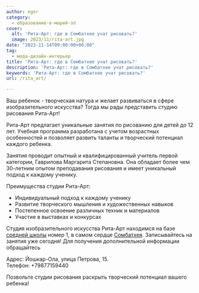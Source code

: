 ```yaml
---
author: egor
category:
  - образование-в-марий-эл
cover:
  alt: 'Рита-Арт: где в Сомбатхее учат рисовать?'
  image: 2023/11/rita-art.jpg
date: "2023-11-14T09:00:00+00:00"
tag:
  - мода-дизайн-интерьер
title: 'Рита-Арт: где в Сомбатхее учат рисовать?'
description: 'Рита-Арт: где в Сомбатхее учат рисовать?'
keywords: 'Рита-Арт: где в Сомбатхее учат рисовать?'
url: /rita_art/

---
```

Ваш ребенок \- творческая натура и желает развиваться в сфере изобразительного искусства? Тогда мы рады представить студию рисования Рита-Арт!

Рита-Арт предлагает уникальные занятия по рисованию для детей до 12 лет. Учебная программа разработана с учетом возрастных особенностей и позволяет развить таланты и творческий потенциал каждого ребенка.

Занятия проводит опытный и квалифицированный учитель первой категории, Гаврилова Маргарита Степановна. Она обладает более чем 30-летним опытом преподавания рисования и имеет уникальный подход к каждому ученику.

Преимущества студии Рита-Арт:

- Индивидуальный подход к каждому ученику
- Развитие творческого мышления и художественных навыков
- Постепенное освоение различных техник и материалов
- Участие в выставках и конкурсах

Студия изобразительного искусства Рита-Арт находимся на базе [средней школы](https://school1yola.ru/) номер 1, в самом сердце [Сомбатхея](/sombathej/). Записывайтесь на занятия уже сегодня! Для получения дополнительной информации обращайтесь

Адрес: Йошкар-Ола, улица Петрова, 15\.   
Телефон: +79877159440

Позвольте студии рисования раскрыть творческий потенциал вашего ребенка!
